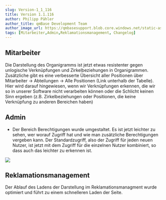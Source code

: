 ```yaml
---
slug: Version-1_1_116
title: Version 1.1.116
author: Philipp Pähler
author_title: qmBase Development Team
author_image_url: https://qmbasesupport.blob.core.windows.net/static-assets/img/persons/paehler_round.png
tags: [Mitarbeiter,Admin,Reklamationsmanagement, Changelog]
---
```

## Mitarbeiter

Die Darstellung des Organigramms ist jetzt etwas resistenter gegen unlogische Verknüpfungen und Zirkelbeziehungen in Organigrammen. Zusätzliche gibt es eine verbesserte Übersicht aller Positionen über Mitarbeiter -> Abteilungen -> Alle Positionen (Link unterhalb der Tabelle). Hier wird darauf hingewiesen, wenn wir Verknüpfungen erkennen, die wir so in unserer Software nicht verarbeiten können oder die Schlicht keinen Sinn ergeben (z.B. Zirkelbeziehungen oder Positionen, die keine Verknüpfung zu anderen Bereichen haben)

## Admin

*   Der Bereich Berechtigungen wurde umgestaltet. Es ist jetzt leichter zu sehen, wer worauf Zugriff hat und wie man zusätzliche Berechtigungen vergeben kann. Der Standardzugriff, also der Zugriff für jeden neuen Nutzer, ist jetzt mit dem Zugriff für die einzelnen Nutzer kombiniert, so dass auch das leichter zu erkennen ist.

![](https://caqadmin.blob.core.windows.net/releasenotes/102-images/mceclip0.png)

## Reklamationsmanagement

Der Ablauf des Ladens der Darstellung im Reklamationsmanagment wurde optimiert und führt zu einem schnelleren Laden der Seite.